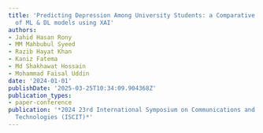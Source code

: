 ```yaml
---
title: 'Predicting Depression Among University Students: a Comparative Assessment
  of ML & DL models using XAI'
authors:
- Jahid Hasan Rony
- MM Mahbubul Syeed
- Razib Hayat Khan
- Kaniz Fatema
- Md Shakhawat Hossain
- Mohammad Faisal Uddin
date: '2024-01-01'
publishDate: '2025-03-25T10:34:09.904368Z'
publication_types:
- paper-conference
publication: '*2024 23rd International Symposium on Communications and Information
  Technologies (ISCIT)*'
---
```

